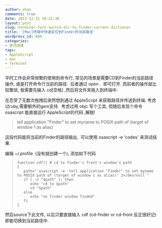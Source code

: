 ```yaml
---
author: xhan
comments: true
date: 2011-12-31 18:21:38
layout: post
slug: terminal-fast-switch-dir-to-finder-current-dictionar
title: '[Mac]终端中快速定位到Finder的当前路径'
wordpress_id: 689
categories:
- 奇巧淫技
tags:
- AppleScript
- mac
- terminal
---
```


平时工作会非常频繁的使用到命令行, 常见的场景是需要CD到Finder的当前路径操作, 或是打开命令行当前的路径.  后者通过 open .  即可打开. 而前者的操作就比较繁琐, 我需要先输入 cd[空格] ,然后将文件夹拖入到终端中.

在忍受了无数次拖拽后突然想到通过 AppleScript 来获取路径并传送到终端. 考虑过ruby,需要额外的gem支持.  考虑过用 objc 写个工具, 但随后发现个命令 osascript 能直接运行 AppleScript的代码 ,解脱!


> tell application "Finder" to set myname to POSIX path of (target of window 1 as alias)


这段代码能将当前的Finder的路径输出,  可以使用 osascript -e 'codes' 来测试结果.

编辑 ~/.profile  (没有就创建一个), 添加如下代码


> 

>     
>     function cdf() # cd to finder's front's window's path
>     {
>        path="`osascript -e 'tell application "Finder" to set myname to POSIX path of (target of window 1 as alias)' 2>/dev/null`"
>        if [ -n "$path" ]; then
>           echo "cd to $path"
>           cd "$path"
>        else
>           echo "no finder window finded"
>        fi  
>     }
> 
> 



然后source下此文件, 以后只要直接输入 cdf (cd-finder or cd-front 反正很好记) 即能切换到当前路径中.
